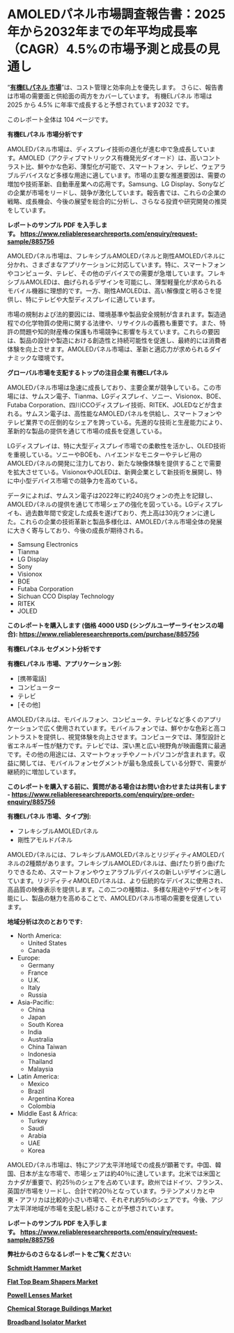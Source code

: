 <p><h1>AMOLEDパネル市場調査報告書：2025年から2032年までの年平均成長率（CAGR）4.5%の市場予測と成長の見通し</h1></p><p>&ldquo;<strong><a href="https://www.reliableresearchreports.com/amoled-panels-r885756?utm_campaign=110&utm_medium=9&utm_source=Github&utm_content=ia&utm_term=11042025&utm_id=amoled-panels">有機ELパネル 市場</a></strong>&rdquo;は、コスト管理と効率向上を優先します。 さらに、報告書は市場の需要面と供給面の両方をカバーしています。 有機ELパネル 市場は 2025 から 4.5% に年率で成長すると予想されています2032 です。</p>
<p>このレポート全体は 104 ページです。</p>
<p><strong>有機ELパネル 市場分析です</strong></p>
<p><p>AMOLEDパネル市場は、ディスプレイ技術の進化が進む中で急成長しています。AMOLED（アクティブマトリックス有機発光ダイオード）は、高いコントラスト比、鮮やかな色彩、薄型化が可能で、スマートフォン、テレビ、ウェアラブルデバイスなど多様な用途に適しています。市場の主要な推進要因は、需要の増加や技術革新、自動車産業への応用です。Samsung、LG Display、Sonyなどの企業が市場をリードし、競争が激化しています。報告書では、これらの企業の戦略、成長機会、今後の展望を総合的に分析し、さらなる投資や研究開発の推奨をしています。</p></p>
<p><strong>レポートのサンプル PDF を入手します。&nbsp;<a href="https://www.reliableresearchreports.com/enquiry/request-sample/885756?utm_campaign=110&utm_medium=9&utm_source=Github&utm_content=ia&utm_term=11042025&utm_id=amoled-panels">https://www.reliableresearchreports.com/enquiry/request-sample/885756</a></strong></p>
<p><p>AMOLEDパネル市場は、フレキシブルAMOLEDパネルと剛性AMOLEDパネルに分かれ、さまざまなアプリケーションに対応しています。特に、スマートフォンやコンピュータ、テレビ、その他のデバイスでの需要が急増しています。フレキシブルAMOLEDは、曲げられるデザインを可能にし、薄型軽量化が求められるモバイル機器に理想的です。一方、剛性AMOLEDは、高い解像度と明るさを提供し、特にテレビや大型ディスプレイに適しています。</p><p>市場の規制および法的要因には、環境基準や製品安全規制が含まれます。製造過程での化学物質の使用に関する法律や、リサイクルの義務も重要です。また、特許の問題や知的財産権の保護も市場競争に影響を与えています。これらの要因は、製品の設計や製造における創造性と持続可能性を促進し、最終的には消費者体験を向上させます。AMOLEDパネル市場は、革新と適応力が求められるダイナミックな環境です。</p></p>
<p><strong>グローバル市場を支配するトップの注目企業 有機ELパネル</strong></p>
<p><p>AMOLEDパネル市場は急速に成長しており、主要企業が競争している。この市場には、サムスン電子、Tianma、LGディスプレイ、ソニー、Visionox、BOE、Futaba Corporation、四川CCOディスプレイ技術、RITEK、JOLEDなどが含まれる。サムスン電子は、高性能なAMOLEDパネルを供給し、スマートフォンやテレビ業界での圧倒的なシェアを誇っている。先進的な技術と生産能力により、革新的な製品の提供を通じて市場の成長を促進している。</p><p>LGディスプレイは、特に大型ディスプレイ市場での柔軟性を活かし、OLED技術を重視している。ソニーやBOEも、ハイエンドなモニターやテレビ用のAMOLEDパネルの開発に注力しており、新たな映像体験を提供することで需要を拡大させている。VisionoxやJOLEDは、新興企業として新技術を展開し、特に中小型デバイス市場での競争力を高めている。</p><p>データによれば、サムスン電子は2022年に約240兆ウォンの売上を記録し、AMOLEDパネルの提供を通じて市場シェアの強化を図っている。LGディスプレイも、過去数年間で安定した成長を遂げており、売上高は30兆ウォンに達した。これらの企業の技術革新と製品多様化は、AMOLEDパネル市場全体の発展に大きく寄与しており、今後の成長が期待される。</p></p>
<p><ul><li>Samsung Electronics</li><li>Tianma</li><li>LG Display</li><li>Sony</li><li>Visionox</li><li>BOE</li><li>Futaba Corporation</li><li>Sichuan CCO Display Technology</li><li>RITEK</li><li>JOLED</li></ul></p>
<p><strong>このレポートを購入します (価格 4000 USD (シングルユーザーライセンスの場合):&nbsp;<a href="https://www.reliableresearchreports.com/purchase/885756?utm_campaign=110&utm_medium=9&utm_source=Github&utm_content=ia&utm_term=11042025&utm_id=amoled-panels">https://www.reliableresearchreports.com/purchase/885756</a></strong></p>
<p><strong>有機ELパネル セグメント分析です</strong></p>
<p><strong>有機ELパネル 市場、アプリケーション別:</strong></p>
<p><ul><li>[携帯電話]</li><li>コンピューター</li><li>テレビ</li><li>[その他]</li></ul></p>
<p><p>AMOLEDパネルは、モバイルフォン、コンピュータ、テレビなど多くのアプリケーションで広く使用されています。モバイルフォンでは、鮮やかな色彩と高コントラストを提供し、視覚体験を向上させます。コンピュータでは、薄型設計と省エネルギー性が魅力です。テレビでは、深い黒と広い視野角が映画鑑賞に最適です。その他の用途には、スマートウォッチやノートパソコンが含まれます。収益に関しては、モバイルフォンセグメントが最も急成長している分野で、需要が継続的に増加しています。</p></p>
<p><strong>このレポートを購入する前に、質問がある場合はお問い合わせまたは共有します - <a href="https://www.reliableresearchreports.com/enquiry/pre-order-enquiry/885756?utm_campaign=110&utm_medium=9&utm_source=Github&utm_content=ia&utm_term=11042025&utm_id=amoled-panels">https://www.reliableresearchreports.com/enquiry/pre-order-enquiry/885756</a></strong></p>
<p><strong>有機ELパネル 市場、タイプ別:</strong></p>
<p><ul><li>フレキシブルAMOLEDパネル</li><li>剛性アモルドパネル</li></ul></p>
<p><p>AMOLEDパネルには、フレキシブルAMOLEDパネルとリジディティAMOLEDパネルの2種類があります。フレキシブルAMOLEDパネルは、曲げたり折り曲げたりできるため、スマートフォンやウェアラブルデバイスの新しいデザインに適しています。リジディティAMOLEDパネルは、より伝統的なデバイスに使用され、高品質の映像表示を提供します。この二つの種類は、多様な用途やデザインを可能にし、製品の魅力を高めることで、AMOLEDパネル市場の需要を促進しています。</p></p>
<p><strong>地域分析は次のとおりです:</strong></p>
<p><ul>
    <li>
        North America:
        <ul>
            <li>United States</li>
            <li>Canada</li>
        </ul>
    </li>
    <li>
        Europe:
        <ul>
            <li>Germany</li>
            <li>France</li>
            <li>U.K.</li>
            <li>Italy</li>
            <li>Russia</li>
        </ul>
    </li>
    <li>
        Asia-Pacific:
        <ul>
            <li>China</li>
            <li>Japan</li>
            <li>South Korea</li>
            <li>India</li>
            <li>Australia</li>
            <li>China Taiwan</li>
            <li>Indonesia</li>
            <li>Thailand</li>
            <li>Malaysia</li>
        </ul>
    </li>
    <li>
        Latin America:
        <ul>
            <li>Mexico</li>
            <li>Brazil</li>
            <li>Argentina Korea</li>
            <li>Colombia</li>
        </ul>
    </li>
    <li>
        Middle East & Africa:
        <ul>
            <li>Turkey</li>
            <li>Saudi</li>
            <li>Arabia</li>
            <li>UAE</li>
            <li>Korea</li>
        </ul>
    </li>
    </ul></p>
<p><p>AMOLEDパネル市場は、特にアジア太平洋地域での成長が顕著です。中国、韓国、日本が主な市場で、市場シェアは約40％に達しています。北米では米国とカナダが重要で、約25％のシェアを占めています。欧州ではドイツ、フランス、英国が市場をリードし、合計で約20％となっています。ラテンアメリカと中東・アフリカは比較的小さい市場で、それぞれ約5％のシェアです。今後、アジア太平洋地域が市場を支配し続けることが予想されています。</p></p>
<p><strong>レポートのサンプル PDF を入手します。&nbsp;<a href="https://www.reliableresearchreports.com/enquiry/request-sample/885756?utm_campaign=110&utm_medium=9&utm_source=Github&utm_content=ia&utm_term=11042025&utm_id=amoled-panels">https://www.reliableresearchreports.com/enquiry/request-sample/885756</a></strong></p>
<p><strong></strong></p>
<p><strong></strong></p>
<p><strong></strong></p>
<p><strong></strong></p>
<p><strong>弊社からのさらなるレポートをご覧ください:</strong></p>
<p><strong><p><a href="https://github.com/enieyfabius/Market-Research-Report-List-1/blob/main/schmidt-hammer-market.md?utm_campaign=110&utm_medium=9&utm_source=Github&utm_content=ia&utm_term=11042025&utm_id=amoled-panels">Schmidt Hammer Market</a></p><p><a href="https://github.com/lontohhikma/Market-Research-Report-List-1/blob/main/flat-top-beam-shapers-market.md?utm_campaign=110&utm_medium=9&utm_source=Github&utm_content=ia&utm_term=11042025&utm_id=amoled-panels">Flat Top Beam Shapers Market</a></p><p><a href="https://github.com/steegeneat/Market-Research-Report-List-1/blob/main/powell-lenses-market.md?utm_campaign=110&utm_medium=9&utm_source=Github&utm_content=ia&utm_term=11042025&utm_id=amoled-panels">Powell Lenses Market</a></p><p><a href="https://github.com/payareganiou/Market-Research-Report-List-1/blob/main/chemical-storage-buildings-market.md?utm_campaign=110&utm_medium=9&utm_source=Github&utm_content=ia&utm_term=11042025&utm_id=amoled-panels">Chemical Storage Buildings Market</a></p><p><a href="https://github.com/clemmheisefy/Market-Research-Report-List-1/blob/main/broadband-isolator-market.md?utm_campaign=110&utm_medium=9&utm_source=Github&utm_content=ia&utm_term=11042025&utm_id=amoled-panels">Broadband Isolator Market</a></p></strong></p>